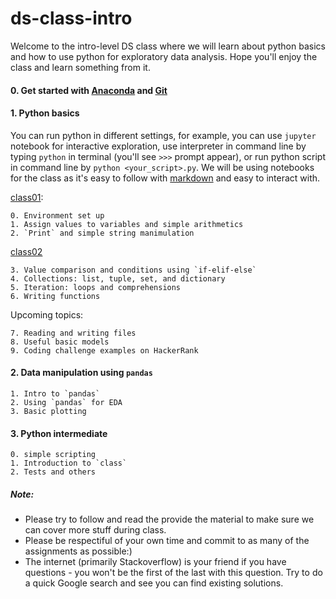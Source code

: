 # ds-class-intro

Welcome to the intro-level DS class where we will learn about python basics and how to use python for exploratory data analysis. Hope you'll enjoy the class and learn something from it.

#### 0. Get started with [Anaconda](https://github.com/emma-oc/ds-class-intro/blob/master/class01/Anaconda_setup.md) and [Git](https://github.com/emma-oc/ds-class-intro/blob/master/class01/git_setup.md)

#### 1. Python basics
You can run python in different settings, for example, you can use `jupyter` notebook for interactive exploration, use interpreter in command line by typing `python` in terminal (you'll see `>>>` prompt appear), or run python script in command line by `python <your_script>.py`. We will be using notebooks for the class as it's easy to follow with [markdown](https://guides.github.com/features/mastering-markdown/) and easy to interact with.

[class01](https://github.com/emma-oc/ds-class-intro/tree/class01/class01):

	0. Environment set up
	1. Assign values to variables and simple arithmetics
	2. `Print` and simple string manimulation
[class02](https://github.com/emma-oc/ds-class-intro/tree/class02/class02)

	3. Value comparison and conditions using `if-elif-else`
	4. Collections: list, tuple, set, and dictionary
	5. Iteration: loops and comprehensions
	6. Writing functions

Upcoming topics:
	
	7. Reading and writing files
	8. Useful basic models
	9. Coding challenge examples on HackerRank

#### 2. Data manipulation using `pandas`

	1. Intro to `pandas` 
	2. Using `pandas` for EDA
	3. Basic plotting

#### 3. Python intermediate

	0. simple scripting
	1. Introduction to `class`
	2. Tests and others

##### Note:
* Please try to follow and read the provide the material to make sure we can cover more stuff during class.
* Please be respectiful of your own time and commit to as many of the assignments as possible:) 
* The internet (primarily Stackoverflow) is your friend if you have questions - you won't be the first of the last with this question. Try to do a quick Google search and see you can find existing solutions.

